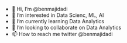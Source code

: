 - 👋 Hi, I’m @benmajidadi
- 👀 I’m interested in Data Scienc, ML, AI
- 🌱 I’m currently learning Data Analytics
- 💞️ I’m looking to collaborate on Data Analytics
- 📫 How to reach me twitter @benmajidadi

<!---
benmajidadi/benmajidadi is a ✨ special ✨ repository because its `README.md` (this file) appears on your GitHub profile.
You can click the Preview link to take a look at your changes.
--->

